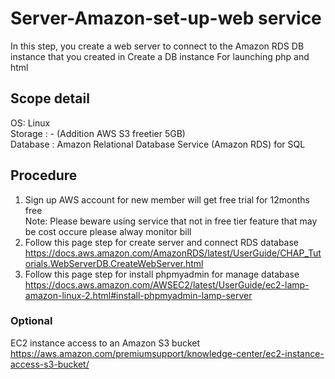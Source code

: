 # Server-Amazon-set-up-web service
In this step, you create a web server to connect to the Amazon RDS DB instance that you created in Create a DB instance
For launching php and html 

## Scope detail
OS: Linux \
Storage : - (Addition AWS S3 freetier 5GB)\
Database : Amazon Relational Database Service (Amazon RDS) for SQL

## Procedure
1) Sign up AWS account for new member will get free trial for 12months free\
   Note: Please beware using service that not in free tier feature that may be cost occure please alway monitor bill
2) Follow this page step for create server and connect RDS database \
   https://docs.aws.amazon.com/AmazonRDS/latest/UserGuide/CHAP_Tutorials.WebServerDB.CreateWebServer.html
3) Follow this page step for install phpmyadmin for manage database\
   https://docs.aws.amazon.com/AWSEC2/latest/UserGuide/ec2-lamp-amazon-linux-2.html#install-phpmyadmin-lamp-server
   
### Optional
 EC2 instance access to an Amazon S3 bucket\
 https://aws.amazon.com/premiumsupport/knowledge-center/ec2-instance-access-s3-bucket/
